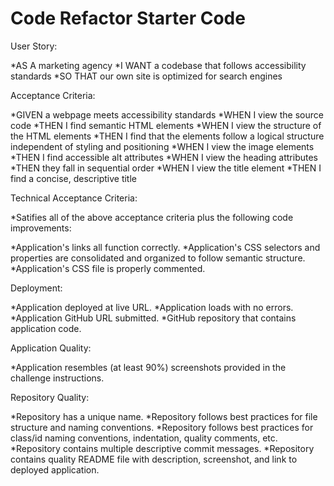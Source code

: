 # Code Refactor Starter Code

User Story:

*AS A marketing agency
*I WANT a codebase that follows accessibility standards
*SO THAT our own site is optimized for search engines

Acceptance Criteria:

*GIVEN a webpage meets accessibility standards
*WHEN I view the source code
*THEN I find semantic HTML elements
*WHEN I view the structure of the HTML elements
*THEN I find that the elements follow a logical structure independent of styling and positioning
*WHEN I view the image elements
*THEN I find accessible alt attributes
*WHEN I view the heading attributes
*THEN they fall in sequential order
*WHEN I view the title element
*THEN I find a concise, descriptive title

Technical Acceptance Criteria:

*Satifies all of the above acceptance criteria plus the following code improvements:
 
 *Application's links all function correctly.
 *Application's CSS selectors and properties are consolidated and organized to follow semantic structure.
 *Application's CSS file is properly commented.

 Deployment:

 *Application deployed at live URL.
 *Application loads with no errors.
 *Application GitHub URL submitted.
 *GitHub repository that contains application code.

Application Quality:

*Application resembles (at least 90%) screenshots provided in the challenge instructions.

Repository Quality:

*Repository has a unique name.
*Repository follows best practices for file structure and naming conventions.
*Repository follows best practices for class/id naming conventions, indentation, quality comments, etc.
*Repository contains multiple descriptive commit messages.
*Repository contains quality README file with description, screenshot, and link to deployed application.


